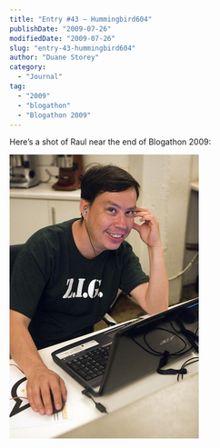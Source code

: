 ```yaml
---
title: "Entry #43 – Hummingbird604"
publishDate: "2009-07-26"
modifiedDate: "2009-07-26"
slug: "entry-43-hummingbird604"
author: "Duane Storey"
category:
  - "Journal"
tag:
  - "2009"
  - "blogathon"
  - "Blogathon 2009"
---
```


Here’s a shot of Raul near the end of Blogathon 2009:

[![](_images/entry-43--hummingbird604-1.jpg)](http://www.flickr.com/photos/duanestorey/3756794501/)